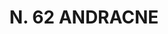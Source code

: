 ---
title: "N. 62 ANDRACNE"
plant-name: "N. 62"
plant-number: "062"
plant-img1: "/assets/img/plant062_verso.jpg"
plant-img2: "/assets/img/plant062.jpg"
plant-xml: "/assets/xml/plant062.xml"
plant-title: "N. 62 ANDRACNE"
plant-taxon-link: ""
plant-taxon-content: ""
layout: single-xml
---